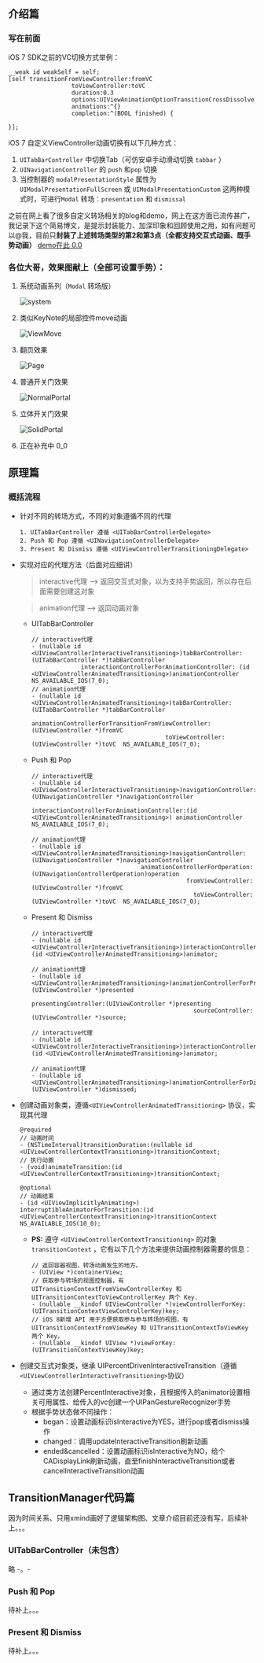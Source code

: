 ## 介绍篇

### 写在前面
iOS 7 SDK之前的VC切换方式举例：

```
__weak id weakSelf = self;
[self transitionFromViewController:fromVC
                  toViewController:toVC 
                  duration:0.3 
                  options:UIViewAnimationOptionTransitionCrossDissolve
                  animations:^{}
                  completion:^(BOOL finished) {
                        
}];
```

iOS 7 自定义ViewController动画切换有以下几种方式：

1. `UITabBarController` 中切换Tab（可仿安卓手动滑动切换 `tabbar` ）
2. `UINavigationController` 的 `push` 和`pop`  切换
3. 当控制器的 `modalPresentationStyle` 属性为 `UIModalPresentationFullScreen` 或 `UIModalPresentationCustom` 这两种模式时，可进行`Modal` 转场：`presentation` 和 `dismissal`

之前在网上看了很多自定义转场相关的blog和demo，网上在这方面已流传甚广，我记录下这个简易博文，是提示封装能力、加深印象和回顾使用之用，如有问题可以@我，目前只**封装了上述转场类型的第2和第3点（全都支持交互式动画、既手势动画）** [demo在此 0.0](https://github.com/BIGEDRAGON/TransitionManager.git)

### 各位大哥，效果图献上（全部可设置手势）：

1. 系统动画系列（`Modal` 转场版）
	
	![](https://git.oschina.net/uploads/images/2017/0706/114032_2ede1385_657827.gif "system")
	
2. 类似KeyNote的局部控件move动画

	![](https://git.oschina.net/uploads/images/2017/0706/134824_9e3690f8_657827.gif "ViewMove")
	
3. 翻页效果

	![](https://git.oschina.net/uploads/images/2017/0706/114113_85602f8a_657827.gif "Page")
	
4. 普通开关门效果

	![](https://git.oschina.net/uploads/images/2017/0706/135050_ded83643_657827.gif "NormalPortal")
	
5. 立体开关门效果

	![](https://git.oschina.net/uploads/images/2017/0706/135111_0bf7a32e_657827.gif "SolidPortal")
	
6. 正在补充中 0_0


## 原理篇

### 概括流程

- 针对不同的转场方式，不同的对象遵循不同的代理

	```
	1. UITabBarController 遵循 <UITabBarControllerDelegate>
	2. Push 和 Pop 遵循 <UINavigationControllerDelegate>
	3. Present 和 Dismiss 遵循 <UIViewControllerTransitioningDelegate>
	```
- 实现对应的代理方法（后面对应细讲）
	> interactive代理 --> 返回交互式对象，以为支持手势返回，所以存在后面需要创建这对象 
	
	> animation代理 --> 返回动画对象
	
	- UITabBarController
		
		```
		// interactive代理
		- (nullable id <UIViewControllerInteractiveTransitioning>)tabBarController:(UITabBarController *)tabBarController
                      interactionControllerForAnimationController: (id <UIViewControllerAnimatedTransitioning>)animationController NS_AVAILABLE_IOS(7_0);
		// animation代理
		- (nullable id <UIViewControllerAnimatedTransitioning>)tabBarController:(UITabBarController *)tabBarController
                      animationControllerForTransitionFromViewController:(UIViewController *)fromVC
                                              toViewController:(UIViewController *)toVC  NS_AVAILABLE_IOS(7_0);
		```		
	- Push 和 Pop

		```
		// interactive代理
		- (nullable id <UIViewControllerInteractiveTransitioning>)navigationController:(UINavigationController *)navigationController
	                          interactionControllerForAnimationController:(id <UIViewControllerAnimatedTransitioning>) animationController NS_AVAILABLE_IOS(7_0);
	
		// animation代理
		- (nullable id <UIViewControllerAnimatedTransitioning>)navigationController:(UINavigationController *)navigationController
	                                   animationControllerForOperation:(UINavigationControllerOperation)operation
	                                                fromViewController:(UIViewController *)fromVC
	                                                  toViewController:(UIViewController *)toVC  NS_AVAILABLE_IOS(7_0);
		```
	- Present 和 Dismiss

		```
		// interactive代理
		- (nullable id <UIViewControllerInteractiveTransitioning>)interactionControllerForPresentation:(id <UIViewControllerAnimatedTransitioning>)animator;

		// animation代理
		- (nullable id <UIViewControllerAnimatedTransitioning>)animationControllerForPresentedController:(UIViewController *)presented
	                                                  presentingController:(UIViewController *)presenting
	                                                  sourceController:(UIViewController *)source;

		// interactive代理
		- (nullable id <UIViewControllerInteractiveTransitioning>)interactionControllerForDismissal:(id <UIViewControllerAnimatedTransitioning>)animator;

		// animation代理
		- (nullable id <UIViewControllerAnimatedTransitioning>)animationControllerForDismissedController:(UIViewController *)dismissed;
		```
	
- 创建动画对象类，遵循`<UIViewControllerAnimatedTransitioning>`
协议，实现其代理

	```
	@required
	// 动画时间
	- (NSTimeInterval)transitionDuration:(nullable id <UIViewControllerContextTransitioning>)transitionContext;
	// 执行动画
	- (void)animateTransition:(id <UIViewControllerContextTransitioning>)transitionContext;

	@optional
	// 动画结束
	- (id <UIViewImplicitlyAnimating>) interruptibleAnimatorForTransition:(id <UIViewControllerContextTransitioning>)transitionContext NS_AVAILABLE_IOS(10_0);
	```
	- **PS:** 遵守 `<UIViewControllerContextTransitioning>` 的对象 `transitionContext` ，它有以下几个方法来提供动画控制器需要的信息：
	
		```
		// 返回容器视图，转场动画发生的地方。
		- (UIView *)containerView;
		// 获取参与转场的视图控制器，有 UITransitionContextFromViewControllerKey 和 UITransitionContextToViewControllerKey 两个 Key.
		- (nullable __kindof UIViewController *)viewControllerForKey:(UITransitionContextViewControllerKey)key;
		// iOS 8新增 API 用于方便获取参与参与转场的视图，有 UITransitionContextFromViewKey 和 UITransitionContextToViewKey 两个 Key。
		- (nullable __kindof UIView *)viewForKey:(UITransitionContextViewKey)key;
		```
- 创建交互式对象类，继承 UIPercentDrivenInteractiveTransition（遵循`<UIViewControllerInteractiveTransitioning>`协议）
	- 通过类方法创建PercentInteractive对象，且根据传入的animator设置相关可用属性、给传入的vc创建一个UIPanGestureRecognizer手势
	- 根据手势状态做不同操作：
		- began：设置动画标识isInteractive为YES，进行pop或者dismiss操作
		- changed：调用updateInteractiveTransition刷新动画
		- ended&cancelled：设置动画标识isInteractive为NO，给个CADisplayLink刷新动画，直至finishInteractiveTransition或者cancelInteractiveTransition动画



## TransitionManager代码篇

因为时间关系、只用xmind画好了逻辑架构图、文章介绍目前还没有写，后续补上。。。

### UITabBarController（未包含）

略 -。- 


### Push 和 Pop

待补上。。。


### Present 和 Dismiss

待补上。。。
